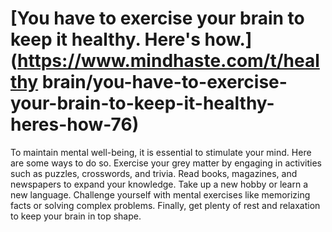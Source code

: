 
# [You have to exercise your brain to keep it healthy. Here's how.](https://www.mindhaste.com/t/healthy brain/you-have-to-exercise-your-brain-to-keep-it-healthy-heres-how-76)

To maintain mental well-being, it is essential to stimulate your mind. Here are some ways to do so. Exercise your grey matter by engaging in activities such as puzzles, crosswords, and trivia. Read books, magazines, and newspapers to expand your knowledge. Take up a new hobby or learn a new language. Challenge yourself with mental exercises like memorizing facts or solving complex problems. Finally, get plenty of rest and relaxation to keep your brain in top shape.
    